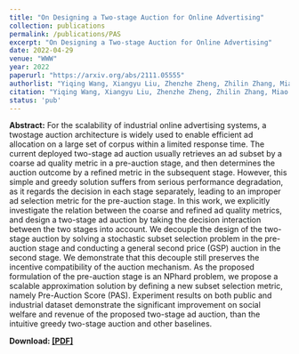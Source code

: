 ```yaml
---
title: "On Designing a Two-stage Auction for Online Advertising"
collection: publications
permalink: /publications/PAS
excerpt: "On Designing a Two-stage Auction for Online Advertising"
date: 2022-04-29
venue: "WWW"
year: 2022
paperurl: "https://arxiv.org/abs/2111.05555"
authorlist: "Yiqing Wang, Xiangyu Liu, Zhenzhe Zheng, Zhilin Zhang, Miao Xu, Chuan Yu, Fan Wu"
citation: "Yiqing Wang, Xiangyu Liu, Zhenzhe Zheng, Zhilin Zhang, Miao Xu, Chuan Yu and Fan Wu. 2022. On Designing a Two-stage Auction for Online Advertising. To appear in The Web Conference 2022, Virtual Event / Lion, France, April 25-29, 2022"
status: 'pub'
---
```

**Abstract:**
For the scalability of industrial online advertising systems, a twostage auction architecture is widely used to enable efficient ad allocation on a large set of corpus within a limited response time. The current deployed two-stage ad auction usually retrieves an ad subset by a coarse ad quality metric in a pre-auction stage, and then determines the auction outcome by a refined metric in the subsequent stage. However, this simple and greedy solution suffers from serious performance degradation, as it regards the decision in each stage separately, leading to an improper ad selection metric for the pre-auction stage. In this work, we explicitly investigate the relation between the coarse and refined ad quality metrics, and design a two-stage ad auction by taking the decision interaction between the two stages into account. We decouple the design of the two-stage auction by solving a stochastic subset selection problem in the pre-auction stage and conducting a general second price (GSP) auction in the second stage. We demonstrate that this decouple still preserves the incentive compatibility of the auction mechanism. As the proposed formulation of the pre-auction stage is an NPhard problem, we propose a scalable approximation solution by defining a new subset selection metric, namely Pre-Auction Score (PAS). Experiment results on both public and industrial dataset demonstrate the significant improvement on social welfare and revenue of the proposed two-stage ad auction, than the intuitive greedy two-stage auction and other baselines.

**Download: [[PDF]](https://arxiv.org/abs/2111.05555)**
